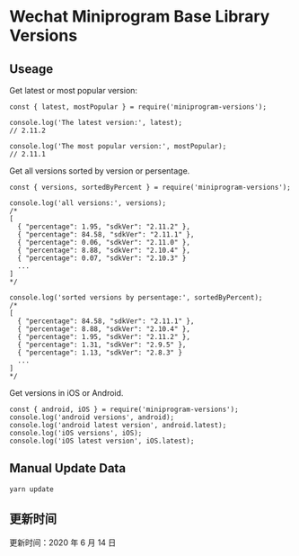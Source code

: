 
# Wechat Miniprogram Base Library Versions

## Useage

Get latest or most popular version:

```;
const { latest, mostPopular } = require('miniprogram-versions');

console.log('The latest version:', latest);
// 2.11.2

console.log('The most popular version:', mostPopular);
// 2.11.1

```

Get all versions sorted by version or persentage.

```
const { versions, sortedByPercent } = require('miniprogram-versions');

console.log('all versions:', versions);
/*
[
  { "percentage": 1.95, "sdkVer": "2.11.2" },
  { "percentage": 84.58, "sdkVer": "2.11.1" },
  { "percentage": 0.06, "sdkVer": "2.11.0" },
  { "percentage": 8.88, "sdkVer": "2.10.4" },
  { "percentage": 0.07, "sdkVer": "2.10.3" }
  ...
]
*/

console.log('sorted versions by persentage:', sortedByPercent);
/*
[
  { "percentage": 84.58, "sdkVer": "2.11.1" },
  { "percentage": 8.88, "sdkVer": "2.10.4" },
  { "percentage": 1.95, "sdkVer": "2.11.2" },
  { "percentage": 1.31, "sdkVer": "2.9.5" },
  { "percentage": 1.13, "sdkVer": "2.8.3" }
  ...
]
*/
```

Get versions in iOS or Android.

```
const { android, iOS } = require('miniprogram-versions');
console.log('android versions', android);
console.log('android latest version', android.latest);
console.log('iOS versions', iOS);
console.log('iOS latest version', iOS.latest);
```

## Manual Update Data

```
yarn update
```

## 更新时间

更新时间：2020 年 6 月 14 日
